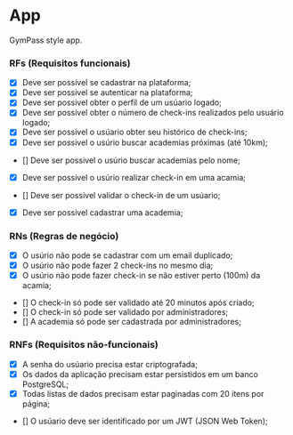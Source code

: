 # App

GymPass style app.

### RFs (Requisitos funcionais)

- [x] Deve ser possivel se cadastrar na plataforma;
- [x] Deve ser possivel se autenticar na plataforma;
- [x] Deve ser possivel obter o perfil de um usúario logado;
- [x] Deve ser possivel obter o número de check-ins realizados pelo usuário logado;
- [x] Deve ser possivel o usúario obter seu histórico de check-ins;
- [x] Deve ser possivel o usúrio buscar academias próximas (até 10km);
- [] Deve ser possivel o usúrio buscar academias pelo nome;
- [x] Deve ser possivel o usúrio realizar check-in em uma acamia;
- [] Deve ser possivel validar o check-in de um usúario;
- [x] Deve ser possivel cadastrar uma academia;

### RNs (Regras de negócio)

- [x] O usúrio não pode se cadastrar com um email duplicado;
- [x] O usúrio não pode fazer 2 check-ins no mesmo dia;
- [x] O usúrio não pode fazer check-in se não estiver perto (100m) da acamia;
- [] O check-in só pode ser validado até 20 minutos após criado;
- [] O check-in só pode ser validado por administradores;
- [] A academia só pode ser cadastrada por administradores;

### RNFs (Requisitos não-funcionais)

- [x] A senha do usúario precisa estar criptografada;
- [x] Os dados da aplicação precisam estar persistidos em um banco PostgreSQL;
- [x] Todas listas de dados precisam estar paginadas com 20 itens por página;
- [] O usúario deve ser identificado por um JWT (JSON Web Token);

